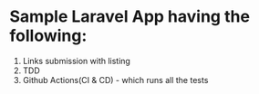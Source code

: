 # Sample Laravel App having the following: 
1. Links submission with listing 
2. TDD 
3. Github Actions(CI & CD) - which runs all the tests
